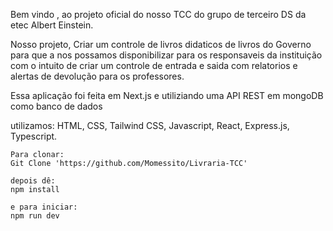 Bem vindo , ao projeto oficial do nosso TCC do grupo de terceiro DS da etec Albert Einstein.

Nosso projeto,
Criar um controle de livros didaticos de livros do Governo para que a nos possamos disponibilizar para os responsaveis da instituição com o intuito de criar um controle de entrada e saida com relatorios e alertas de devolução para os professores.

Essa aplicação foi feita em Next.js e utiliziando uma API REST em mongoDB como banco de dados

utilizamos: 
HTML,
CSS,
Tailwind CSS,
Javascript,
React,
Express.js,
Typescript.


```
Para clonar:
Git Clone 'https://github.com/Momessito/Livraria-TCC'

depois dê: 
npm install

e para iniciar:
npm run dev
```

